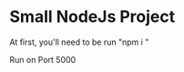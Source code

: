 <h1> Small NodeJs Project </h1>

<p> At first, you'll need to be run  "npm i "</p>
<p> Run on Port 5000 </p>